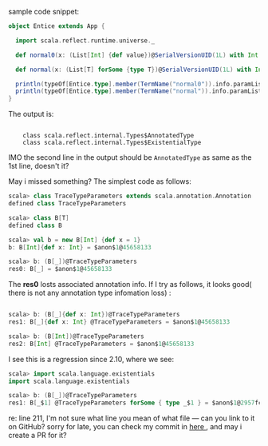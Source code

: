 sample code snippet:

```scala
object Entice extends App {

  import scala.reflect.runtime.universe._

  def normal0(x: (List[Int] {def value})@SerialVersionUID(1L) with Int {def xxx: Int}) = ???

  def normal(x: (List[T] forSome {type T})@SerialVersionUID(1L) with Int {def xxx: Int}) = ???

  println(typeOf[Entice.type].member(TermName("normal0")).info.paramLists.head.head.info.asInstanceOf[RefinedType].parents.head.getClass)
  println(typeOf[Entice.type].member(TermName("normal")).info.paramLists.head.head.info.asInstanceOf[RefinedType].parents.head.getClass)
}
```

The output is: 

```

    class scala.reflect.internal.Types$AnnotatedType
    class scala.reflect.internal.Types$ExistentialType

```

IMO the second line in the output should be `AnnotatedType` as same as the 1st line, doesn't it? 

May i missed something?
The simplest code as follows:

```scala
scala> class TraceTypeParameters extends scala.annotation.Annotation
defined class TraceTypeParameters

scala> class B[T]
defined class B

scala> val b = new B[Int] {def x = 1}
b: B[Int]{def x: Int} = $anon$1@45658133

scala> b: (B[_])@TraceTypeParameters
res0: B[_] = $anon$1@45658133

```

The **res0** losts associated annotation info.
If I try as follows, it looks good( there is not any annotation type infomation loss) :

```scala

scala> b: (B[_]{def x: Int})@TraceTypeParameters
res1: B[_]{def x: Int} @TraceTypeParameters = $anon$1@45658133

scala> b: (B[Int])@TraceTypeParameters
res2: B[Int] @TraceTypeParameters = $anon$1@45658133

```

I see this is a regression since 2.10, where we see:

```scala
scala> import scala.language.existentials
import scala.language.existentials

scala> b: (B[_])@TraceTypeParameters
res1: B[_$1] @TraceTypeParameters forSome { type _$1 } = $anon$1@2957fcb0
```

re: line 211, I'm not sure what line you mean of what file — can you link to it on GitHub?
sorry for late, you can check my commit in  [here ](https://github.com/MQ-EL/scala/commit/70cb7e072ef5936ee4b646231cd16833d706b1cf), and may i create a PR for it?

